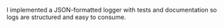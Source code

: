I implemented a JSON-formatted logger with tests and documentation so logs are structured and easy to consume.
